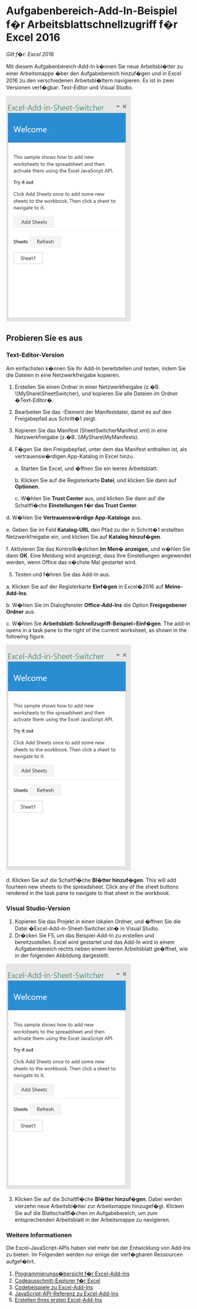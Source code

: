 # Aufgabenbereich-Add-In-Beispiel f�r Arbeitsblattschnellzugriff f�r Excel 2016

_Gilt f�r: Excel 2016_

Mit diesem Aufgabenbereich-Add-In k�nnen Sie neue Arbeitsbl�tter zu einer Arbeitsmappe �ber den Aufgabebereich hinzuf�gen und in Excel 2016 zu den verschiedenen Arbeitsbl�ttern navigieren. Es ist in zwei Versionen verf�gbar: Text-Editor und Visual Studio.

![Arbeitsblatt-Schnellzugriff-Beispiel](../images/SheetSwitcher_taskpane.PNG)

## Probieren Sie es aus
### Text-Editor-Version

Am einfachsten k�nnen Sie Ihr Add-In bereitstellen und testen, indem Sie die Dateien in eine Netzwerkfreigabe kopieren.

1.  Erstellen Sie einen Ordner in einer Netzwerkfreigabe (z.�B. \\\MyShare\SheetSwitcher), und kopieren Sie alle Dateien im Ordner �Text-Editor�. 
2.  Bearbeiten Sie das <SourceLocation>-Element der Manifestdatei, damit es auf den Freigabepfad aus Schritt�1 zeigt. 
3.  Kopieren Sie das Manifest (SheetSwitcherManifest.xml) in eine Netzwerkfreigabe (z.�B. \\\MyShare\MyManifests).
4.  F�gen Sie den Freigabepfad, unter dem das Manifest enthalten ist, als vertrauensw�rdigen App-Katalog in Excel hinzu.

    a. Starten Sie Excel, und �ffnen Sie ein leeres Arbeitsblatt.  
    
    b. Klicken Sie auf die Registerkarte **Datei**, und klicken Sie dann auf **Optionen**.
    
    c. W�hlen Sie **Trust Center** aus, und klicken Sie dann auf die Schaltfl�che **Einstellungen f�r das Trust Center**.
    
  d. W�hlen Sie **Vertrauensw�rdige App-Kataloge** aus.
    
  e. Geben Sie im Feld **Katalog-URL** den Pfad zu der in Schritt�1 erstellten Netzwerkfreigabe ein, und klicken Sie auf **Katalog hinzuf�gen**.
    
   f. Aktivieren Sie das Kontrollk�stchen **Im Men� anzeigen**, und w�hlen Sie dann **OK**. Eine Meldung wird angezeigt, dass Ihre Einstellungen angewendet werden, wenn Office das n�chste Mal gestartet wird. 
        
5.  Testen und f�hren Sie das Add-In aus. 

  a. Klicken Sie auf der Registerkarte **Einf�gen** in Excel�2016 auf **Meine-Add-Ins**. 
    
  b. W�hlen Sie im Dialogfenster **Office-Add-Ins** die Option **Freigegebener Ordner** aus.
    
  c. W�hlen Sie **Arbeitsblatt-Schnellzugriff-Beispiel**>**Einf�gen**. The add-in opens in a task pane to the right of the current worksheet, as shown in the following figure. 
        
  ![Arbeitsblatt-Schnellzugriff-Beispiel](../images/SheetSwitcher_taskpane.PNG)

  d. Klicken Sie auf die Schaltfl�che **Bl�tter hinzuf�gen**. This will add fourteen new sheets to the spreadsheet. Click any of the sheet buttons rendered in the task pane to navigate to that sheet in the workbook.
        

### Visual Studio-Version
1.  Kopieren Sie das Projekt in einen lokalen Ordner, und �ffnen Sie die Datei �Excel-Add-in-Sheet-Switcher.sln� in Visual Studio.
2.  Dr�cken Sie F5, um das Beispiel-Add-In zu erstellen und bereitzustellen. Excel wird gestartet und das Add-In wird in einem Aufgabenbereich rechts neben einem leeren Arbeitsblatt ge�ffnet, wie in der folgenden Abbildung dargestellt. 
        
  ![Arbeitsblatt-Schnellzugriff-Beispiel](../images/SheetSwitcher_taskpane.PNG)

3. Klicken Sie auf die Schaltfl�che **Bl�tter hinzuf�gen**. Dabei werden vierzehn neue Arbeitsbl�tter zur Arbeitsmappe hinzugef�gt. Klicken Sie auf die Blattschaltfl�chen im Aufgabebereich, um zum entsprechenden Arbeitsblatt in der Arbeitsmappe zu navigieren.



### Weitere Informationen

Die Excel-JavaScript-APIs haben viel mehr bei der Entwicklung von Add-Ins zu bieten. Im Folgenden werden nur einige der verf�gbaren Ressourcen aufgef�hrt. 

1.  [Programmierungs�bersicht f�r Excel-Add-Ins](https://github.com/OfficeDev/office-js-docs/blob/master/excel/excel-add-ins-programming-overview.md)
2.  [Codeausschnitt-Explorer f�r Excel](http://officesnippetexplorer.azurewebsites.net/#/snippets/excel)
3.  [Codebeispiele zu Excel-Add-Ins](https://github.com/OfficeDev/office-js-docs/blob/master/excel/excel-add-ins-code-samples.md) 
4.  [JavaScript-API-Referenz zu Excel-Add-Ins](https://github.com/OfficeDev/office-js-docs/blob/master/excel/excel-add-ins-javascript-reference.md)
5.  [Erstellen Ihres ersten Excel-Add-Ins](https://github.com/OfficeDev/office-js-docs/blob/master/excel/build-your-first-excel-add-in.md)
